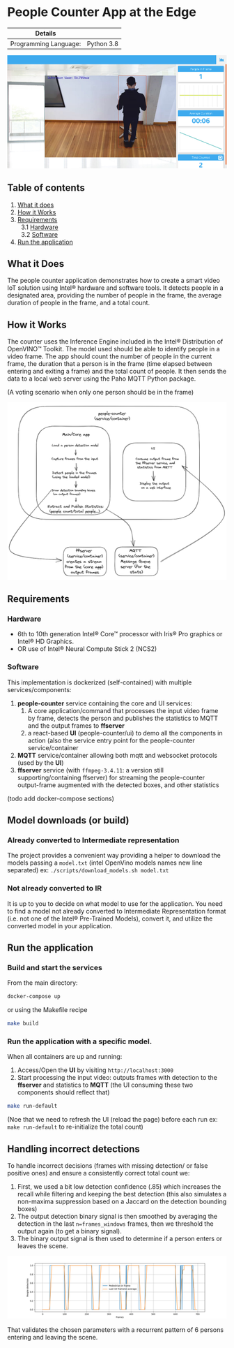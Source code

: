 # People Counter App at the Edge

| Details            |              |
|-----------------------|---------------|
| Programming Language: |  Python 3.8 |

![people-counter-python](./images/people-counter-image.png)

## Table of contents

1. [What it does](#what-it-does)
2. [How it Works](#how-it-works)
3. [Requirements](#requirements)<br>
&nbsp;&nbsp;3.1 [Hardware](#hardware)<br>
&nbsp;&nbsp;3.2 [Software](#software)<br>
4. [Run the application](#run-the-application)<br>

## What it Does

The people counter application demonstrates how to create a smart video IoT solution using Intel® hardware and software tools. It detects people in a designated area, providing the number of people in the frame, the average duration of people in the frame, and a total count.

## How it Works

The counter uses the Inference Engine included in the Intel® Distribution of OpenVINO™ Toolkit. The model used should be able to identify people in a video frame. The app should count the number of people in the current frame, the duration that a person is in the frame (time elapsed between entering and exiting a frame) and the total count of people. It then sends the data to a local web server using the Paho MQTT Python package.


(A voting scenario when only one person should be in the frame)

![architectural diagram](./images/arch_diagram.png)

## Requirements

### Hardware

* 6th to 10th generation Intel® Core™ processor with Iris® Pro graphics or Intel® HD Graphics.
* OR use of Intel® Neural Compute Stick 2 (NCS2)

### Software

This implementation is dockerized (self-contained) with multiple services/components:

1. **people-counter** service containing the core and UI services:
    1. A core application/command that processes the input video frame by frame, detects the person and publishes the statistics to MQTT and the output frames to **ffserver**
    2. a react-based **UI** (people-counter/ui) to demo all the components in action (also the service entry point for the people-counter service/container
2. **MQTT** service/container allowing both mqtt and websocket protocols (used by the **UI**)
3. **ffserver** service (with `ffmpeg-3.4.11`: a version still supporting/containing ffserver) for streaming the people-counter output-frame augmented with the detected boxes, and other statistics

(todo add docker-compose sections)

## Model downloads (or build)

### Already converted to Intermediate representation

The project provides a convenient way providing a helper to download the models passing a `model.txt` (intel OpenVino models names new line separated) ex: `./scripts/download_models.sh model.txt`

### Not already converted to IR

It is up to you to decide on what model to use for the application. You need to find a model not already converted to Intermediate Representation format (i.e. not one of the Intel® Pre-Trained Models), convert it, and utilize the converted model in your application.

## Run the application

### Build and start the services

From the main directory:

```bash
docker-compose up
```

or using the Makefile recipe

```bash
make build
```

### Run the application with a specific model.

When all containers are up and running:

1. Access/Open the **UI** by visiting `http://localhost:3000`
2. Start processing the input video: outputs frames with detection to the **ffserver** and statistics to **MQTT** (the UI consuming these two components should reflect that)

```bash
make run-default
```

(Noe that we need to refresh the UI  (reload the page) before each run ex: `make run-default` to re-initialize the total count)

## Handling incorrect detections

To handle incorrect decisions (frames with missing detection/ or false positive ones) and ensure a consistently correct total count we:

 1. First, we used a bit low detection confidence (.85) which increases the recall while filtering and keeping the best detection (this also simulates a non-maxima suppression based on a Jaccard on the detection bounding boxes)
 2. The output detection binary signal is then smoothed by averaging the detection in the last  `n=frames_windows` frames, then we threshold the output again (to get a binary signal).
 3. The binary output signal is then used to determine if a person enters or leaves the scene.

![processing validation](./images/processing_validation.png)

That validates the chosen parameters with a recurrent pattern of 6 persons entering and leaving the scene.
